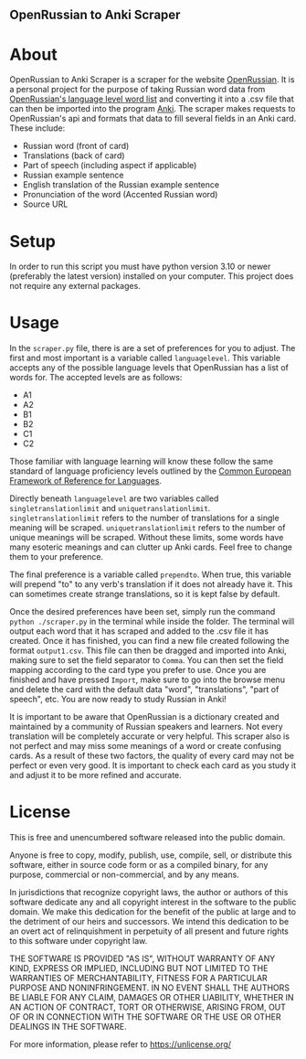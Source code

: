 ## OpenRussian to Anki Scraper

# About
OpenRussian to Anki Scraper is a scraper for the website [OpenRussian](https://openrussian.org/). It is a personal project for the purpose of taking Russian word data from [OpenRussian's language level word list](https://openrussian.org/vocab/A1) and converting it into a .csv file that can then be imported into the program [Anki](https://apps.ankiweb.net/). The scraper makes requests to OpenRussian's api and formats that data to fill several fields in an Anki card.
These include:
- Russian word (front of card)
- Translations (back of card)
- Part of speech (including aspect if applicable)
- Russian example sentence
- English translation of the Russian example sentence
- Pronunciation of the word (Accented Russian word)
- Source URL

# Setup
In order to run this script you must have python version 3.10 or newer (preferably the latest version) installed on your computer. This project does not require any external packages.

# Usage
In the ``scraper.py`` file, there is are a set of preferences for you to adjust. The first and most important is a variable called ``languagelevel``. This variable accepts any of the possible language levels that OpenRussian has a list of words for.
The accepted levels are as follows:
- A1
- A2
- B1
- B2
- C1
- C2

Those familiar with language learning will know these follow the same standard of language proficiency levels outlined by the [Common European Framework of Reference for Languages](https://wikipedia.org/wiki/Common_European_Framework_of_Reference_for_Languages).

Directly beneath ``languagelevel`` are two variables called ``singletranslationlimit`` and ``uniquetranslationlimit``. ``singletranslationlimit`` refers to the number of translations for a single meaning will be scraped. ``uniquetranslationlimit`` refers to the number of unique meanings will be scraped. Without these limits, some words have many esoteric meanings and can clutter up Anki cards. Feel free to change them to your preference.

The final preference is a variable called ``prependto``. When true, this variable will prepend "to" to any verb's translation if it does not already have it. This can sometimes create strange translations, so it is kept false by default.

Once the desired preferences have been set, simply run the command ``python ./scraper.py`` in the terminal while inside the folder. The terminal will output each word that it has scraped and added to the .csv file it has created. Once it has finished, you can find a new file created following the format ``output1.csv``. This file can then be dragged and imported into Anki, making sure to set the field separator to ``Comma``. You can then set the field mapping according to the card type you prefer to use. Once you are finished and have pressed ``Import``, make sure to go into the browse menu and delete the card with the default data "word", "translations", "part of speech", etc. You are now ready to study Russian in Anki!

It is important to be aware that OpenRussian is a dictionary created and maintained by a community of Russian speakers and learners. Not every translation will be completely accurate or very helpful. This scraper also is not perfect and may miss some meanings of a word or create confusing cards. As a result of these two factors, the quality of every card may not be perfect or even very good. It is important to check each card as you study it and adjust it to be more refined and accurate.

# License
This is free and unencumbered software released into the public domain.

Anyone is free to copy, modify, publish, use, compile, sell, or
distribute this software, either in source code form or as a compiled
binary, for any purpose, commercial or non-commercial, and by any
means.

In jurisdictions that recognize copyright laws, the author or authors
of this software dedicate any and all copyright interest in the
software to the public domain. We make this dedication for the benefit
of the public at large and to the detriment of our heirs and
successors. We intend this dedication to be an overt act of
relinquishment in perpetuity of all present and future rights to this
software under copyright law.

THE SOFTWARE IS PROVIDED "AS IS", WITHOUT WARRANTY OF ANY KIND,
EXPRESS OR IMPLIED, INCLUDING BUT NOT LIMITED TO THE WARRANTIES OF
MERCHANTABILITY, FITNESS FOR A PARTICULAR PURPOSE AND NONINFRINGEMENT.
IN NO EVENT SHALL THE AUTHORS BE LIABLE FOR ANY CLAIM, DAMAGES OR
OTHER LIABILITY, WHETHER IN AN ACTION OF CONTRACT, TORT OR OTHERWISE,
ARISING FROM, OUT OF OR IN CONNECTION WITH THE SOFTWARE OR THE USE OR
OTHER DEALINGS IN THE SOFTWARE.

For more information, please refer to <https://unlicense.org/>